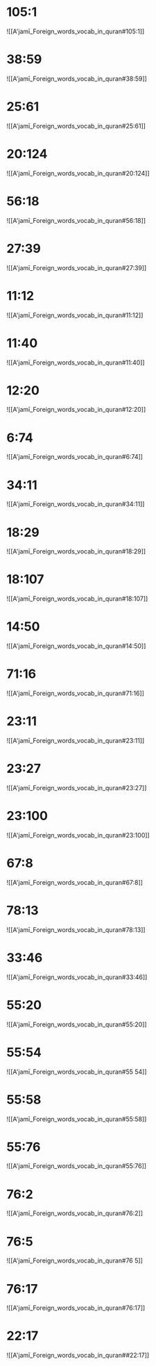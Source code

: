 # 105:1
![[A'jamī_Foreign_words_vocab_in_quran#105:1]]
# 38:59
![[A'jamī_Foreign_words_vocab_in_quran#38:59]]
# 25:61
![[A'jamī_Foreign_words_vocab_in_quran#25:61]]
# 20:124
![[A'jamī_Foreign_words_vocab_in_quran#20:124]]
# 56:18
![[A'jamī_Foreign_words_vocab_in_quran#56:18]]
# 27:39
![[A'jamī_Foreign_words_vocab_in_quran#27:39]]
# 11:12
![[A'jamī_Foreign_words_vocab_in_quran#11:12]]
# 11:40
![[A'jamī_Foreign_words_vocab_in_quran#11:40]]
# 12:20
![[A'jamī_Foreign_words_vocab_in_quran#12:20]]
# 6:74
![[A'jamī_Foreign_words_vocab_in_quran#6:74]]
# 34:11
![[A'jamī_Foreign_words_vocab_in_quran#34:11]]
# 18:29
![[A'jamī_Foreign_words_vocab_in_quran#18:29]]
# 18:107
![[A'jamī_Foreign_words_vocab_in_quran#18:107]]
# 14:50
![[A'jamī_Foreign_words_vocab_in_quran#14:50]]
# 71:16
![[A'jamī_Foreign_words_vocab_in_quran#71:16]]
# 23:11
![[A'jamī_Foreign_words_vocab_in_quran#23:11]]
# 23:27
![[A'jamī_Foreign_words_vocab_in_quran#23:27]]
# 23:100
![[A'jamī_Foreign_words_vocab_in_quran#23:100]]
# 67:8
![[A'jamī_Foreign_words_vocab_in_quran#67:8]]
# 78:13
![[A'jamī_Foreign_words_vocab_in_quran#78:13]]
# 33:46
![[A'jamī_Foreign_words_vocab_in_quran#33:46]]
# 55:20
![[A'jamī_Foreign_words_vocab_in_quran#55:20]]
# 55:54
![[A'jamī_Foreign_words_vocab_in_quran#55 54]]
# 55:58
![[A'jamī_Foreign_words_vocab_in_quran#55:58]]
# 55:76
![[A'jamī_Foreign_words_vocab_in_quran#55:76]]
# 76:2
![[A'jamī_Foreign_words_vocab_in_quran#76:2]]
# 76:5
![[A'jamī_Foreign_words_vocab_in_quran#76 5]]
# 76:17
![[A'jamī_Foreign_words_vocab_in_quran#76:17]]
# 22:17
![[A'jamī_Foreign_words_vocab_in_quran##22:17]]
